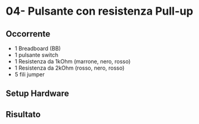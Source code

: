 04- Pulsante con resistenza Pull-up
=====

Occorrente
-----

- 1 Breadboard (BB)
- 1 pulsante switch
- 1 Resistenza da 1kOhm (marrone, nero, rosso)
- 1 Resistenza da 2kOhm (rosso, nero, rosso)
- 5 fili jumper

Setup Hardware
-----


Risultato
----

